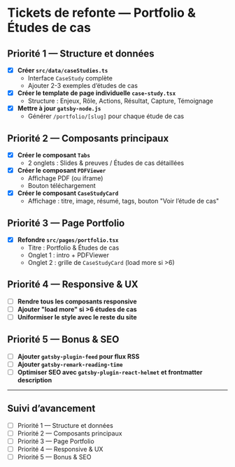 # Tickets de refonte — Portfolio & Études de cas

## Priorité 1 — Structure et données

- [x] **Créer `src/data/caseStudies.ts`**
  - Interface `CaseStudy` complète
  - Ajouter 2-3 exemples d’études de cas
- [x] **Créer le template de page individuelle `case-study.tsx`**
  - Structure : Enjeux, Rôle, Actions, Résultat, Capture, Témoignage
- [x] **Mettre à jour `gatsby-node.js`**
  - Générer `/portfolio/[slug]` pour chaque étude de cas

## Priorité 2 — Composants principaux

- [x] **Créer le composant `Tabs`**
  - 2 onglets : Slides & preuves / Études de cas détaillées
- [x] **Créer le composant `PDFViewer`**
  - Affichage PDF (ou iframe)
  - Bouton téléchargement
- [x] **Créer le composant `CaseStudyCard`**
  - Affichage : titre, image, résumé, tags, bouton "Voir l’étude de cas"

## Priorité 3 — Page Portfolio

- [x] **Refondre `src/pages/portfolio.tsx`**
  - Titre : Portfolio & Études de cas
  - Onglet 1 : intro + PDFViewer
  - Onglet 2 : grille de `CaseStudyCard` (load more si >6)

## Priorité 4 — Responsive & UX

- [ ] **Rendre tous les composants responsive**
- [ ] **Ajouter "load more" si >6 études de cas**
- [ ] **Uniformiser le style avec le reste du site**

## Priorité 5 — Bonus & SEO

- [ ] **Ajouter `gatsby-plugin-feed` pour flux RSS**
- [ ] **Ajouter `gatsby-remark-reading-time`**
- [ ] **Optimiser SEO avec `gatsby-plugin-react-helmet` et frontmatter description**

---

## Suivi d’avancement

- [ ] Priorité 1 — Structure et données
- [ ] Priorité 2 — Composants principaux
- [ ] Priorité 3 — Page Portfolio
- [ ] Priorité 4 — Responsive & UX
- [ ] Priorité 5 — Bonus & SEO
